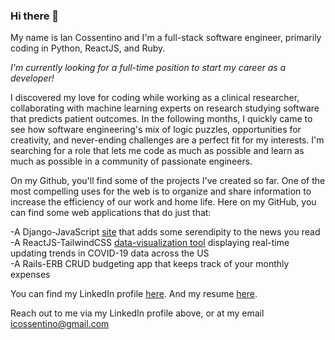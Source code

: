 ### Hi there 👋

My name is Ian Cossentino and I'm a full-stack software engineer, primarily coding in Python, ReactJS, and Ruby.<br>

*I'm currently looking for a full-time position to start my career as a developer!*<br>

I discovered my love for coding while working as a clinical researcher, collaborating with machine learning experts on research studying software that predicts patient outcomes. In the following months, I quickly came to see how software engineering's mix of logic puzzles, opportunities for creativity, and never-ending challenges are a perfect fit for my interests. I'm searching for a role that lets me code as much as possible and learn as much as possible in a community of passionate engineers.<br>

On my Github, you'll find some of the projects I've created so far. One of the most compelling uses for the web is to organize and share information to increase the efficiency of our work and home life. Here on my GitHub, you can find some web applications that do just that:<br>


-A Django-JavaScript [site](https://github.com/cossentino/daily_circ) that adds some serendipity to the news you read<br>
-A ReactJS-TailwindCSS [data-visualization tool](https://github.com/cossentino/covid_frontend_react) displaying real-time updating trends in COVID-19 data across the US<br>
-A Rails-ERB CRUD budgeting app that keeps track of your monthly expenses<br>


You can find my LinkedIn profile [here](https://www.linkedin.com/in/cossentino/). And my resume [here](https://drive.google.com/file/d/11neo-Lh-Gz3E5xnl7OgEV5-48amDo9d9/view?usp=sharing).<br>

Reach out to me via my LinkedIn profile above, or at my email <icossentino@gmail.com>


<!--
**cossentino/cossentino** is a ✨ _special_ ✨ repository because its `README.md` (this file) appears on your GitHub profile.

Here are some ideas to get you started:

- 🔭 I’m currently working on ...
- 🌱 I’m currently learning ...
- 👯 I’m looking to collaborate on ...
- 🤔 I’m looking for help with ...
- 💬 Ask me about ...
- 📫 How to reach me: ...
- 😄 Pronouns: ...
- ⚡ Fun fact: ...
-->
